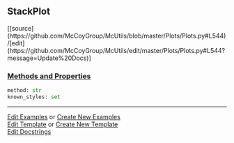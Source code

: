 ## <a id="McUtils.Plots.Plots.StackPlot">StackPlot</a> 
<div class="docs-source-link" markdown="1">
[[source](https://github.com/McCoyGroup/McUtils/blob/master/Plots/Plots.py#L544)/[edit](https://github.com/McCoyGroup/McUtils/edit/master/Plots/Plots.py#L544?message=Update%20Docs)]
</div>



<div class="collapsible-section">
 <div class="collapsible-section collapsible-section-header" markdown="1">
 
### <a class="collapse-link" data-toggle="collapse" href="#methods">Methods and Properties</a> <a class="float-right" data-toggle="collapse" href="#methods"><i class="fa fa-chevron-down"></i></a>

 </div>
 <div class="collapsible-section collapsible-section-body collapse" id="methods" markdown="1">

```python
method: str
known_styles: set
```


 </div>
</div>




___

[Edit Examples](https://github.com/McCoyGroup/McUtils/edit/gh-pages/ci/examples/McUtils/Plots/Plots/StackPlot.md) or 
[Create New Examples](https://github.com/McCoyGroup/McUtils/new/gh-pages/?filename=ci/examples/McUtils/Plots/Plots/StackPlot.md) <br/>
[Edit Template](https://github.com/McCoyGroup/McUtils/edit/gh-pages/ci/docs/McUtils/Plots/Plots/StackPlot.md) or 
[Create New Template](https://github.com/McCoyGroup/McUtils/new/gh-pages/?filename=ci/docs/templates/McUtils/Plots/Plots/StackPlot.md) <br/>
[Edit Docstrings](https://github.com/McCoyGroup/McUtils/edit/master/Plots/Plots.py#L544?message=Update%20Docs)